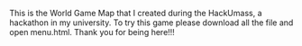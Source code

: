 This is the World Game Map that I created during the HackUmass, a hackathon in my university. To try this game please download all the file and open menu.html. Thank you for being here!!!
